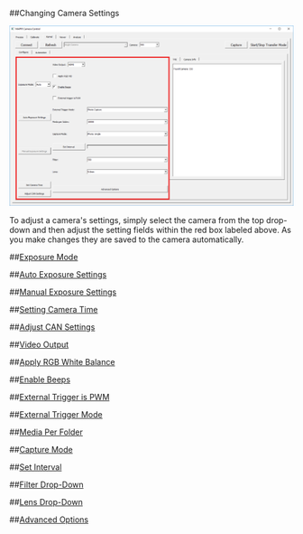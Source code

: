 ##Changing Camera Settings

![](/assets/kernel_settings.png)

To adjust a camera's settings, simply select the camera from the top drop-down and then adjust the setting fields within the red box labeled above. As you make changes they are saved to the camera automatically.

##[Exposure Mode](../exposure-mode.html)

##[Auto Exposure Settings](../auto-exposure-settings.html)

##[Manual Exposure Settings](../manual-exposure-settings.html)

##[Setting Camera Time](../set-camera-time.html)

##[Adjust CAN Settings](../adjust-can-settings.html)

##[Video Output](../video-output.html)

##[Apply RGB White Balance](../apply-rgb-white-balance.html)

##[Enable Beeps](../enable-beeps.html)

##[External Trigger is PWM](../external-trigger-is-pwm.html)

##[External Trigger Mode](../external-trigger-mode.html)

##[Media Per Folder](../media-per-folder.html)

##[Capture Mode](../capture-mode.html)

##[Set Interval](../set-interval.html)

##[Filter Drop-Down](../filter-drop-down.html)

##[Lens Drop-Down](../lens-drop-down.html)

##[Advanced Options](../advanced-options.html)